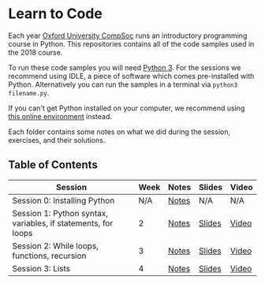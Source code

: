 # Learn to Code

Each year [Oxford University CompSoc][compsoc] runs an introductory programming
course in Python. This repositories contains all of the code samples used in the
2018 course.

To run these code samples you will need [Python 3][python]. For the sessions we
recommend using IDLE, a piece of software which comes pre-installed with
Python. Alternatively you can run the samples in a terminal via `python3
filename.py`.

If you can't get Python installed on your computer, we recommend using [this
online environment][replit] instead.

Each folder contains some notes on what we did during the session, exercises,
and their solutions.

[compsoc]: https://ox.compsoc.net
[python]: https://python.org
[replit]: http://repl.it/languages/python3

## Table of Contents

| Session           | Week | Notes             | Slides                | Video |
| ----------------- | ---- | ----------------- | --------------------- | ----- |
| Session 0: Installing Python                                  | N/A  | [Notes][s0notes]  | N/A | N/A |
| Session 1: Python syntax, variables, if statements, for loops | 2    | [Notes][s1notes]  | [Slides][s1slides] | [Video][s1video] |
| Session 2: While loops, functions, recursion                  | 3    | [Notes][s2notes]  | [Slides][s2slides] | [Video][s2video] |
| Session 3: Lists                                              | 4    | [Notes][s3notes]  | [Slides][s3slides] | [Video][s3video] |

[s0notes]: https://github.com/oxcompsoc/learntocode/tree/master/session0

[s1notes]: https://github.com/oxcompsoc/learntocode/tree/master/session1
[s1slides]: https://github.com/oxcompsoc/learntocode/blob/master/session1/Slides.pdf
[s1video]: https://youtu.be/yAzp_pRXVPg

[s2notes]: https://github.com/oxcompsoc/learntocode/tree/master/session2
[s2slides]: https://github.com/oxcompsoc/learntocode/blob/master/session2/slides.pdf
[s2video]: https://youtu.be/orWvOaR0p8E

[s3notes]: https://github.com/oxcompsoc/learntocode/tree/master/session3
[s3slides]: https://github.com/oxcompsoc/learntocode/blob/master/session3/slides.pdf
[s3video]: https://www.youtube.com/watch?v=TU1aisio7IU